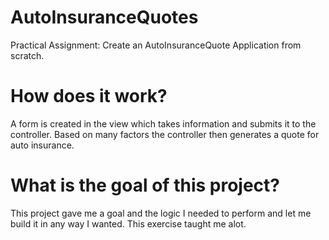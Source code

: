 # AutoInsuranceQuotes
Practical Assignment: Create an AutoInsuranceQuote Application from scratch.

# How does it work?
A form is created in the view which takes information and submits it to the controller. Based on many factors the controller then generates a quote for auto insurance.

# What is the goal of this project?
This project gave me a goal and the logic I needed to perform and let me build it in any way I wanted. This exercise taught me alot.
